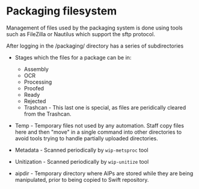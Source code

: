 # Packaging filesystem

Management of files used by the packaging system is done using tools such as FileZilla or Nautilus which support the sftp protocol.

After logging in the /packaging/ directory has a series of subdirectories

* Stages which the files for a package can be in:
  * Assembly
  * OCR
  * Processing
  * Proofed
  * Ready
  * Rejected
  * Trashcan - This last one is special, as files are peridically cleared from the Trashcan.

* Temp - Temporary files not used by any automation. Staff copy files here and then "move" in a single command into other directories to avoid tools trying to handle partially uploaded directories.
* Metadata - Scanned periodically by `wip-metsproc` tool
* Unitization - Scanned periodically by `wip-unitize` tool
* aipdir - Temporary directory where AIPs are stored while they are being manipulated, prior to being copied to Swift repository.

